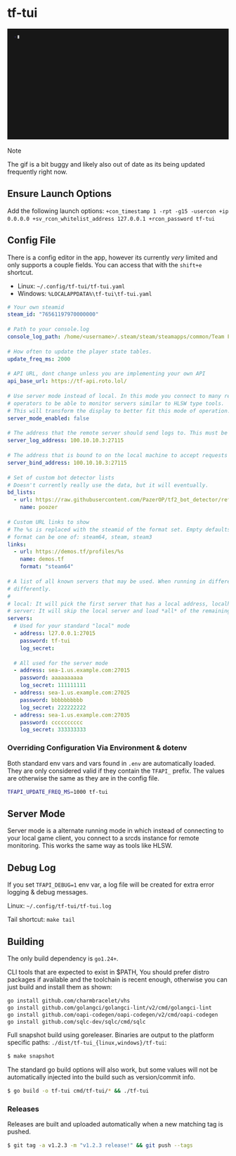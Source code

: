 # tf-tui

[![Demo](docs/demo.gif)](docs/demo.gif)

> [!NOTE]
> The gif is a bit buggy and likely also out of date as its being updated frequently right now.


## Ensure Launch Options

Add the following launch options:
`+con_timestamp 1 -rpt -g15 -usercon +ip 0.0.0.0 +sv_rcon_whitelist_address 127.0.0.1 +rcon_password tf-tui`

## Config File

There is a config editor in the app, however its currently *very* limited and only supports a couple fields. You can
access that with the `shift+e` shortcut.

- Linux: `~/.config/tf-tui/tf-tui.yaml`
- Windows: `%LOCALAPPDATA%\tf-tui\tf-tui.yaml`

```yaml
# Your own steamid
steam_id: "76561197970000000"

# Path to your console.log
console_log_path: /home/<username>/.steam/steam/steamapps/common/Team Fortress 2/tf/console.log

# How often to update the player state tables.
update_freq_ms: 2000

# API URL, dont change unless you are implementing your own API
api_base_url: https://tf-api.roto.lol/

# Use server mode instead of local. In this mode you connect to many remote servers. This is meant for server
# operators to be able to monitor servers similar to HLSW type tools.
# This will transform the display to better fit this mode of operation.
server_mode_enabled: false

# The address that the remote server should send logs to. This must be a routeable ip/host from the server.
server_log_address: 100.10.10.3:27115

# The address that is bound to on the local machine to accept requests on.
server_bind_address: 100.10.10.3:27115

# Set of custom bot detector lists
# Doesn't currently really use the data, but it will eventually.
bd_lists:
  - url: https://raw.githubusercontent.com/PazerOP/tf2_bot_detector/refs/heads/master/staging/cfg/playerlist.official.json
    name: poozer

# Custom URL links to show
# The %s is replaced with the steamid of the format set. Empty defaults to steam64.
# format can be one of: steam64, steam, steam3
links:
  - url: https://demos.tf/profiles/%s
    name: demos.tf
    format: "steam64"

# A list of all known servers that may be used. When running in different modes, the list behaves slightly
# differently.
#
# local: It will pick the first server that has a local address, localhost/127.0.0.1 and ignore all other entries.
# server: It will skip the local server and load *all* of the remaining servers.
servers:
  # Used for your standard "local" mode
  - address: l27.0.0.1:27015
    password: tf-tui
    log_secret:

  # All used for the server mode
  - address: sea-1.us.example.com:27015
    password: aaaaaaaaaa
    log_secret: 111111111
  - address: sea-1.us.example.com:27025
    password: bbbbbbbbbb
    log_secret: 222222222
  - address: sea-1.us.example.com:27035
    password: cccccccccc
    log_secret: 333333333
```

### Overriding Configuration Via Environment & dotenv

Both standard env vars and vars found in `.env` are automatically loaded. They are only considered valid if they
contain the `TFAPI_` prefix. The values are otherwise the same as they are in the config file.

```bash
TFAPI_UPDATE_FREQ_MS=1000 tf-tui
```

## Server Mode

Server mode is a alternate running mode in which instead of connecting to your local game client, you connect
to a srcds instance for remote monitoring. This works the same way as tools like HLSW.

## Debug Log

If you set `TFAPI_DEBUG=1` env var, a log file will be created for extra error logging & debug messages.

Linux: `~/.config/tf-tui/tf-tui.log`

Tail shortcut: `make tail`

## Building

The only build dependency is `go1.24+`.

CLI tools that are expected to exist in $PATH, You should prefer distro packages if available and the toolchain is recent enough, otherwise
you can just build and install them as shown:

```
go install github.com/charmbracelet/vhs
go install github.com/golangci/golangci-lint/v2/cmd/golangci-lint
go install github.com/oapi-codegen/oapi-codegen/v2/cmd/oapi-codegen
go install github.com/sqlc-dev/sqlc/cmd/sqlc
```

Full snapshot build using goreleaser. Binaries are output to the platform specific paths: `./dist/tf-tui_{linux,windows}/tf-tui`:

```sh
$ make snapshot
```

The standard go build options will also work, but some values will not be automatically injected into the build such as version/commit info.

```sh
$ go build -o tf-tui cmd/tf-tui/* && ./tf-tui
```

### Releases

Releases are built and uploaded automatically when a new matching tag is pushed.

```sh
$ git tag -a v1.2.3 -m "v1.2.3 release!" && git push --tags
```
